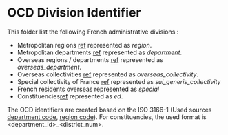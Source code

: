 # OCD Division Identifier

This folder list the following French administrative divisions :

* Metropolitan regions [ref](https://en.wikipedia.org/wiki/Regions_of_France) represented as *region*.
* Metropolitan departments [ref](https://en.wikipedia.org/wiki/Departments_of_France) represented as *department*.
* Overseas regions / departments [ref](https://en.wikipedia.org/wiki/Overseas_department_and_region) represented as *overseas_department*.
* Overseas collectivities [ref](https://en.wikipedia.org/wiki/Overseas_collectivity) represented as *overseas_collectivity*.
* Special collectivity of France [ref](https://en.wikipedia.org/wiki/New_Caledonia) represented as *sui_generis_collectivity*
* French residents overseas represented as *special*
* Constituencies[ref](https://en.wikipedia.org/wiki/List_of_constituencies_of_the_National_Assembly_of_France) represented as *ed*.

The OCD identifiers are created based on the ISO 3166-1 (Used sources [department code](http://www.statoids.com/yfr.html), [region code](http://www.statoids.com/ufr.html)). For constituencies, the used format is <department_id>_<district_num>. 
